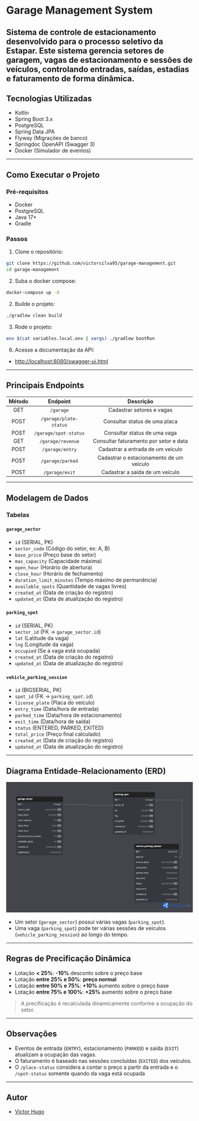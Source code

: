 # Garage Management System
Sistema de controle de estacionamento desenvolvido para o processo seletivo da Estapar.
Este sistema gerencia setores de garagem, vagas de estacionamento e sessões de veículos, controlando entradas, saídas, estadias e faturamento de forma dinâmica.
---
## Tecnologias Utilizadas
- Kotlin
- Spring Boot 3.x
- PostgreSQL
- Spring Data JPA
- Flyway (Migrações de banco)
- Springdoc OpenAPI (Swagger 3)
- Docker (Simulador de eventos)
---
## Como Executar o Projeto
### Pré-requisitos
- Docker
- PostgreSQL
- Java 17+
- Gradle
### Passos
1. Clone o repositório:
```bash
git clone https://github.com/victorsilva95/garage-management.git
cd garage-management
```
2. Suba o docker compose:
```bash
docker-compose up -d
```
2. Builde o projeto:
```bash
./gradlew clean build
```
3. Rode o projeto:
```bash
env $(cat variables.local.env | xargs) ./gradlew bootRun
```

6. Acesse a documentação da API:
- [http://localhost:8080/swagger-ui.html](http://localhost:8080/swagger-ui.html)
---
## Principais Endpoints
| Método |        Endpoint        |                Descrição                 |
|:------:|:----------------------:|:----------------------------------------:|
|  GET   |       `/garage`        |        Cadastrar setores e vagas         |
|  POST  | `/garage/plate-status` |      Consultar status de uma placa       |
|  POST  | `/garage/spot-status`  |       Consultar status de uma vaga       |
|  GET   |   `/garage/revenue`    |  Consultar faturamento por setor e data  |
|  POST  |    `/garage/entry`     |    Cadastrar a entrada de um veículo     |
|  POST  |    `/garage/parked`    | Cadastrar o estacionamento de um veículo |
|  POST  |     `/garage/exit`     |     Cadastrar a saida de um veículo      |
---
## Modelagem de Dados
### Tabelas
#### `garage_sector`
- `id` (SERIAL, PK)
- `sector_code` (Código do setor, ex: A, B)
- `base_price` (Preço base do setor)
- `max_capacity` (Capacidade máxima)
- `open_hour` (Horário de abertura)
- `close_hour` (Horário de fechamento)
- `duration_limit_minutes` (Tempo máximo de permanência)
- `available_spots` (Quantidade de vagas livres)
- `created_at` (Data de criação do registro)
- `updated_at` (Data de atualização do registro)
#### `parking_spot`
- `id` (SERIAL, PK)
- `sector_id` (FK → `garage_sector.id`)
- `lat` (Latitude da vaga)
- `lng` (Longitude da vaga)
- `occupied` (Se a vaga está ocupada)
- `created_at` (Data de criação do registro)
- `updated_at` (Data de atualização do registro)
#### `vehicle_parking_session`
- `id` (BIGSERIAL, PK)
- `spot_id` (FK → `parking_spot.id`)
- `license_plate` (Placa do veículo)
- `entry_time` (Data/hora de entrada)
- `parked_time` (Data/hora de estacionamento)
- `exit_time` (Data/hora de saída)
- `status` (ENTERED, PARKED, EXITED)
- `total_price` (Preço final calculado)
- `created_at` (Data de criação do registro)
- `updated_at` (Data de atualização do registro)
---
## Diagrama Entidade-Relacionamento (ERD)
![garage-management-der.png](garage-management-der.png)

- Um setor (`garage_sector`) possui várias vagas (`parking_spot`).
- Uma vaga (`parking_spot`) pode ter várias sessões de veículos (`vehicle_parking_session`) ao longo do tempo.
---
## Regras de Precificação Dinâmica
- Lotação **< 25%**: **-10%** desconto sobre o preço base
- Lotação **entre 25% e 50%**: **preço normal**
- Lotação **entre 50% e 75%**: **+10%** aumento sobre o preço base
- Lotação **entre 75% e 100%**: **+25%** aumento sobre o preço base
> A precificação é recalculada dinamicamente conforme a ocupação do setor.
---
## Observações
- Eventos de entrada (`ENTRY`), estacionamento (`PARKED`) e saída (`EXIT`) atualizam a ocupação das vagas.
- O faturamento é baseado nas sessões concluídas (`EXITED`) dos veículos.
- O `/place-status` considera a contar o preço a partir da entrada e o `/spot-status` somente quando da vaga está ocupada
---
## Autor
- [Victor Hugo](https://github.com/victorsilva95)
